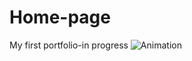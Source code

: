 # Home-page
My first portfolio-in progress
![Animation](https://user-images.githubusercontent.com/121549413/210239243-e9ab2b37-23b2-4018-afff-40e89b35efce.gif)
